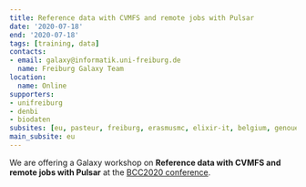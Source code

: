 ```yaml
---
title: Reference data with CVMFS and remote jobs with Pulsar
date: '2020-07-18'
end: '2020-07-18'
tags: [training, data]
contacts:
- email: galaxy@informatik.uni-freiburg.de
  name: Freiburg Galaxy Team
location:
  name: Online
supporters:
- unifreiburg
- denbi
- biodaten
subsites: [eu, pasteur, freiburg, erasmusmc, elixir-it, belgium, genouest]
main_subsite: eu
---
```


We are offering a Galaxy workshop on **Reference data with CVMFS and remote jobs with Pulsar** at the [BCC2020 conference](https://bcc2020.github.io/).

